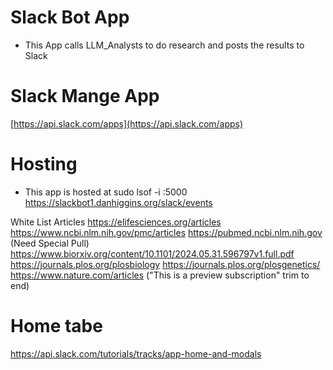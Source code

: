 # Slack Bot App
* This App calls LLM_Analysts to do research and posts the results to Slack

# Slack Mange App

[https://api.slack.com/apps](https://api.slack.com/apps)


# Hosting

* This app is hosted at 
sudo lsof -i :5000
https://slackbot1.danhiggins.org/slack/events


White List Articles
https://elifesciences.org/articles
https://www.ncbi.nlm.nih.gov/pmc/articles
https://pubmed.ncbi.nlm.nih.gov (Need Special Pull)
https://www.biorxiv.org/content/10.1101/2024.05.31.596797v1.full.pdf
https://journals.plos.org/plosbiology
https://journals.plos.org/plosgenetics/
https://www.nature.com/articles ("This is a preview subscription" trim to end)


# Home tabe
https://api.slack.com/tutorials/tracks/app-home-and-modals